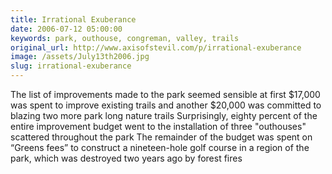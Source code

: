 ```yaml
---
title: Irrational Exuberance
date: 2006-07-12 05:00:00
keywords: park, outhouse, congreman, valley, trails
original_url: http://www.axisofstevil.com/p/irrational-exuberance
image: /assets/July13th2006.jpg
slug: irrational-exuberance
---
```


The list of improvements made to the park seemed sensible at first $17,000 was spent to improve existing trails and another $20,000 was committed to blazing two more park long nature trails Surprisingly, eighty percent of the entire improvement budget went to the installation of three &quot;outhouses&quot; scattered throughout the park The remainder of the budget was spent on “Greens fees” to construct a nineteen-hole golf course in a region of the park, which was destroyed two years ago by forest fires

